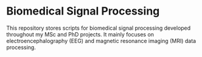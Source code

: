 # Biomedical Signal Processing

This repository stores scripts for biomedical signal processing developed throughout my MSc and PhD projects. It mainly focuses on electroencephalography (EEG) and magnetic resonance imaging (MRI) data processing.
